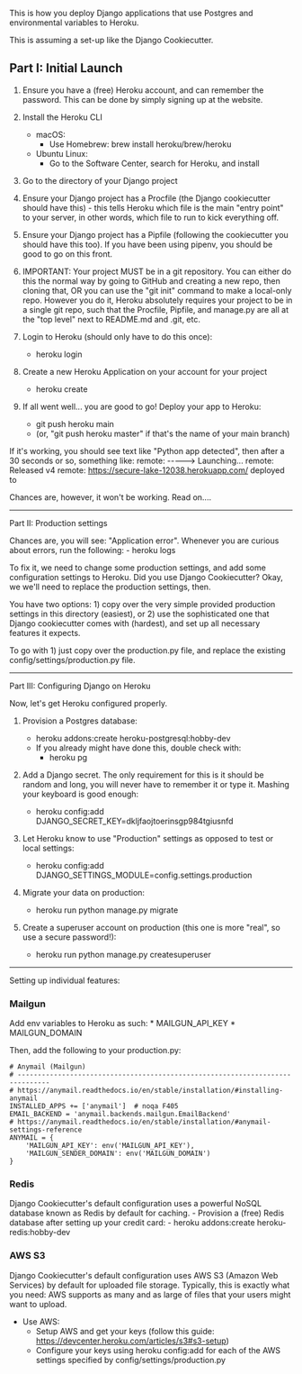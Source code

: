 This is how you deploy Django applications that use Postgres and
environmental variables to Heroku.

This is assuming a set-up like the Django Cookiecutter.

Part I: Initial Launch
-----------------------

1. Ensure you have a (free) Heroku account, and can remember the
password. This can be done by simply signing up at the website.

2. Install the Heroku CLI
    - macOS:
        - Use Homebrew: brew install heroku/brew/heroku
    - Ubuntu Linux:
        - Go to the Software Center, search for Heroku, and install

3. Go to the directory of your Django project

4. Ensure your Django project has a Procfile (the Django cookiecutter
should have this) - this tells Heroku which file is the main "entry
point" to your server, in other words, which file to run to kick
everything off.

5. Ensure your Django project has a Pipfile (following the cookiecutter
you should have this too). If you have been using pipenv, you should be
good to go on this front.

6. IMPORTANT: Your project MUST be in a git repository. You can either
do this the normal way by going to GitHub and creating a new repo, then
cloning that, OR you can use the "git init" command to make a local-only
repo. However you do it, Heroku absolutely requires your project to be
in a single git repo, such that the Procfile, Pipfile, and manage.py are
all at the "top level" next to README.md and .git, etc.

7. Login to Heroku (should only have to do this once):
    - heroku login

8. Create a new Heroku Application on your account for your project
    - heroku create

9. If all went well... you are good to go! Deploy your app to Heroku:
    - git push heroku main
    - (or, "git push heroku master" if that's the name of your main branch)

If it's working, you should see text like "Python app detected", then
after a 30 seconds or so, something like:
remote: -----> Launching...
remote:        Released v4
remote:        https://secure-lake-12038.herokuapp.com/ deployed to

Chances are, however, it won't be working. Read on....

----------------------
Part II: Production settings

Chances are, you will see: "Application error". Whenever you are
curious about errors, run the following:
    - heroku logs

To fix it, we need to change some production settings, and add some
configuration settings to Heroku. Did you use Django Cookiecutter?
Okay, we we'll need to replace the production settings, then.

You have two options: 1) copy over the very simple provided production
settings in this directory (easiest), or 2) use the sophisticated one
that Django cookiecutter comes with (hardest), and set up all necessary
features it expects.

To go with 1) just copy over the production.py file, and replace the
existing config/settings/production.py file.


----------------------
Part III: Configuring Django on Heroku

Now, let's get Heroku configured properly.

1. Provision a Postgres database:
    - heroku addons:create heroku-postgresql:hobby-dev
    - If you already might have done this, double check with:
        - heroku pg

2. Add a Django secret. The only requirement for this is it should be
random and long, you will never have to remember it or type it. Mashing
your keyboard is good enough:
    - heroku config:add DJANGO_SECRET_KEY=dkljfaojtoerinsgp984tgiusnfd

3. Let Heroku know to use "Production" settings as opposed to test or
local settings:
    - heroku config:add DJANGO_SETTINGS_MODULE=config.settings.production

4. Migrate your data on production:
    - heroku run python manage.py migrate

5. Create a superuser account on production (this one is more "real", so
use a secure password!):
    - heroku run python manage.py createsuperuser

----------------------

Setting up individual features:



### Mailgun

Add env variables to Heroku as such:
    * MAILGUN_API_KEY
    * MAILGUN_DOMAIN

Then, add the following to your production.py:

    # Anymail (Mailgun)
    # ------------------------------------------------------------------------------
    # https://anymail.readthedocs.io/en/stable/installation/#installing-anymail
    INSTALLED_APPS += ['anymail']  # noqa F405
    EMAIL_BACKEND = 'anymail.backends.mailgun.EmailBackend'
    # https://anymail.readthedocs.io/en/stable/installation/#anymail-settings-reference
    ANYMAIL = {
        'MAILGUN_API_KEY': env('MAILGUN_API_KEY'),
        'MAILGUN_SENDER_DOMAIN': env('MAILGUN_DOMAIN')
    }



### Redis

Django Cookiecutter's default configuration uses a powerful NoSQL
database known as Redis by default for caching.
    - Provision a (free) Redis database after setting up your credit card:
        - heroku addons:create heroku-redis:hobby-dev

### AWS S3

Django Cookiecutter's default configuration uses AWS S3 (Amazon Web
Services) by default for uploaded file storage. Typically, this is
exactly what you need: AWS supports as many and as large of files that
your users might want to upload.
- Use AWS:
    - Setup AWS and get your keys (follow this guide:
        https://devcenter.heroku.com/articles/s3#s3-setup)
    - Configure your keys using heroku config:add for each of the
        AWS settings specified by config/settings/production.py

